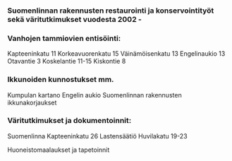 ---
---
### Suomenlinnan rakennusten restaurointi ja konservointityöt sekä väritutkimukset vuodesta 2002 -

### Vanhojen tammiovien entisöinti:
Kapteeninkatu 11
Korkeavuorenkatu 15
Väinämöisenkatu 13
Engelinaukio 13
Otavantie 3
Koskelantie 11-15
Kiskontie 8

### Ikkunoiden kunnostukset mm.
Kumpulan kartano
Engelin aukio
Suomenlinnan rakennusten ikkunakorjaukset

### Väritutkimukset ja dokumentoinnit:
Suomenlinna
Kapteeninkatu 26
Lastensäätiö
Huvilakatu 19-23

Huoneistomaalaukset ja tapetoinnit